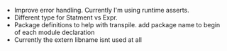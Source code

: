 - Improve error handling. Currently I'm using runtime asserts.
- Different type for Statment vs Expr.
- Package definitions to help with transpile. add package name to begin of each module declaration
- Currently the extern libname isnt used at all

